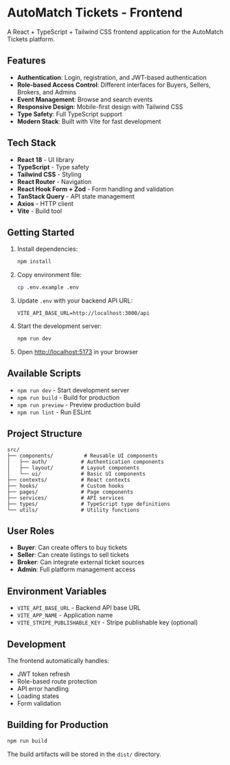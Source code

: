 # AutoMatch Tickets - Frontend

A React + TypeScript + Tailwind CSS frontend application for the AutoMatch Tickets platform.

## Features

- **Authentication**: Login, registration, and JWT-based authentication
- **Role-based Access Control**: Different interfaces for Buyers, Sellers, Brokers, and Admins
- **Event Management**: Browse and search events
- **Responsive Design**: Mobile-first design with Tailwind CSS
- **Type Safety**: Full TypeScript support
- **Modern Stack**: Built with Vite for fast development

## Tech Stack

- **React 18** - UI library
- **TypeScript** - Type safety
- **Tailwind CSS** - Styling
- **React Router** - Navigation
- **React Hook Form + Zod** - Form handling and validation
- **TanStack Query** - API state management
- **Axios** - HTTP client
- **Vite** - Build tool

## Getting Started

1. Install dependencies:
   ```bash
   npm install
   ```

2. Copy environment file:
   ```bash
   cp .env.example .env
   ```

3. Update `.env` with your backend API URL:
   ```
   VITE_API_BASE_URL=http://localhost:3000/api
   ```

4. Start the development server:
   ```bash
   npm run dev
   ```

5. Open [http://localhost:5173](http://localhost:5173) in your browser

## Available Scripts

- `npm run dev` - Start development server
- `npm run build` - Build for production
- `npm run preview` - Preview production build
- `npm run lint` - Run ESLint

## Project Structure

```
src/
├── components/          # Reusable UI components
│   ├── auth/           # Authentication components
│   ├── layout/         # Layout components
│   └── ui/             # Basic UI components
├── contexts/           # React contexts
├── hooks/              # Custom hooks
├── pages/              # Page components
├── services/           # API services
├── types/              # TypeScript type definitions
└── utils/              # Utility functions
```

## User Roles

- **Buyer**: Can create offers to buy tickets
- **Seller**: Can create listings to sell tickets
- **Broker**: Can integrate external ticket sources
- **Admin**: Full platform management access

## Environment Variables

- `VITE_API_BASE_URL` - Backend API base URL
- `VITE_APP_NAME` - Application name
- `VITE_STRIPE_PUBLISHABLE_KEY` - Stripe publishable key (optional)

## Development

The frontend automatically handles:
- JWT token refresh
- Role-based route protection
- API error handling
- Loading states
- Form validation

## Building for Production

```bash
npm run build
```

The build artifacts will be stored in the `dist/` directory.